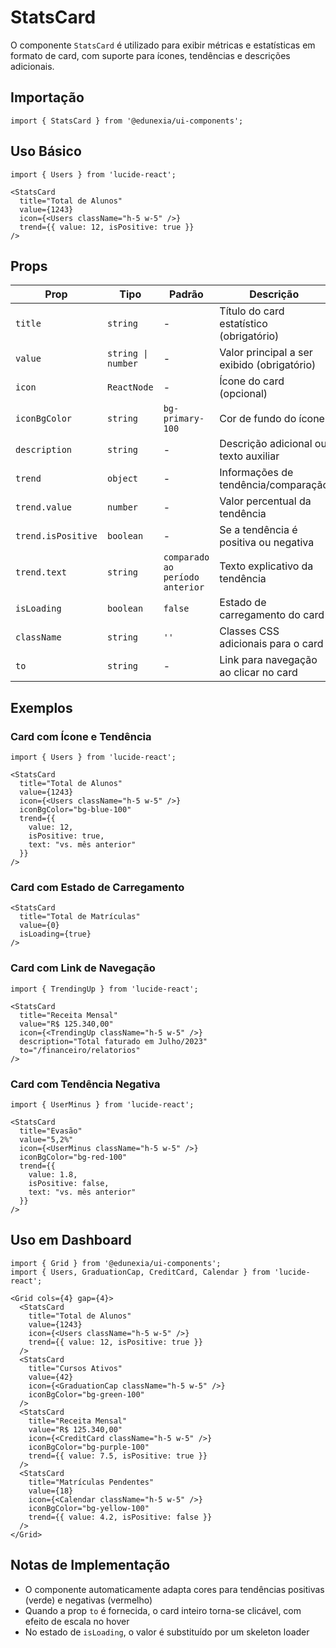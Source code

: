 # StatsCard

O componente `StatsCard` é utilizado para exibir métricas e estatísticas em formato de card, com suporte para ícones, tendências e descrições adicionais.

## Importação

```tsx
import { StatsCard } from '@edunexia/ui-components';
```

## Uso Básico

```tsx
import { Users } from 'lucide-react';

<StatsCard
  title="Total de Alunos"
  value={1243}
  icon={<Users className="h-5 w-5" />}
  trend={{ value: 12, isPositive: true }}
/>
```

## Props

| Prop | Tipo | Padrão | Descrição |
|------|------|--------|-----------|
| `title` | `string` | - | Título do card estatístico (obrigatório) |
| `value` | `string \| number` | - | Valor principal a ser exibido (obrigatório) |
| `icon` | `ReactNode` | - | Ícone do card (opcional) |
| `iconBgColor` | `string` | `bg-primary-100` | Cor de fundo do ícone |
| `description` | `string` | - | Descrição adicional ou texto auxiliar |
| `trend` | `object` | - | Informações de tendência/comparação |
| `trend.value` | `number` | - | Valor percentual da tendência |
| `trend.isPositive` | `boolean` | - | Se a tendência é positiva ou negativa |
| `trend.text` | `string` | `comparado ao período anterior` | Texto explicativo da tendência |
| `isLoading` | `boolean` | `false` | Estado de carregamento do card |
| `className` | `string` | `''` | Classes CSS adicionais para o card |
| `to` | `string` | - | Link para navegação ao clicar no card |

## Exemplos

### Card com Ícone e Tendência

```tsx
import { Users } from 'lucide-react';

<StatsCard
  title="Total de Alunos"
  value={1243}
  icon={<Users className="h-5 w-5" />}
  iconBgColor="bg-blue-100"
  trend={{ 
    value: 12, 
    isPositive: true, 
    text: "vs. mês anterior" 
  }}
/>
```

### Card com Estado de Carregamento

```tsx
<StatsCard
  title="Total de Matrículas"
  value={0}
  isLoading={true}
/>
```

### Card com Link de Navegação

```tsx
import { TrendingUp } from 'lucide-react';

<StatsCard
  title="Receita Mensal"
  value="R$ 125.340,00"
  icon={<TrendingUp className="h-5 w-5" />}
  description="Total faturado em Julho/2023"
  to="/financeiro/relatorios"
/>
```

### Card com Tendência Negativa

```tsx
import { UserMinus } from 'lucide-react';

<StatsCard
  title="Evasão"
  value="5,2%"
  icon={<UserMinus className="h-5 w-5" />}
  iconBgColor="bg-red-100"
  trend={{ 
    value: 1.8, 
    isPositive: false, 
    text: "vs. mês anterior" 
  }}
/>
```

## Uso em Dashboard

```tsx
import { Grid } from '@edunexia/ui-components';
import { Users, GraduationCap, CreditCard, Calendar } from 'lucide-react';

<Grid cols={4} gap={4}>
  <StatsCard
    title="Total de Alunos"
    value={1243}
    icon={<Users className="h-5 w-5" />}
    trend={{ value: 12, isPositive: true }}
  />
  <StatsCard
    title="Cursos Ativos"
    value={42}
    icon={<GraduationCap className="h-5 w-5" />}
    iconBgColor="bg-green-100"
  />
  <StatsCard
    title="Receita Mensal"
    value="R$ 125.340,00"
    icon={<CreditCard className="h-5 w-5" />}
    iconBgColor="bg-purple-100"
    trend={{ value: 7.5, isPositive: true }}
  />
  <StatsCard
    title="Matrículas Pendentes"
    value={18}
    icon={<Calendar className="h-5 w-5" />}
    iconBgColor="bg-yellow-100"
    trend={{ value: 4.2, isPositive: false }}
  />
</Grid>
```

## Notas de Implementação

- O componente automaticamente adapta cores para tendências positivas (verde) e negativas (vermelho)
- Quando a prop `to` é fornecida, o card inteiro torna-se clicável, com efeito de escala no hover
- No estado de `isLoading`, o valor é substituído por um skeleton loader 